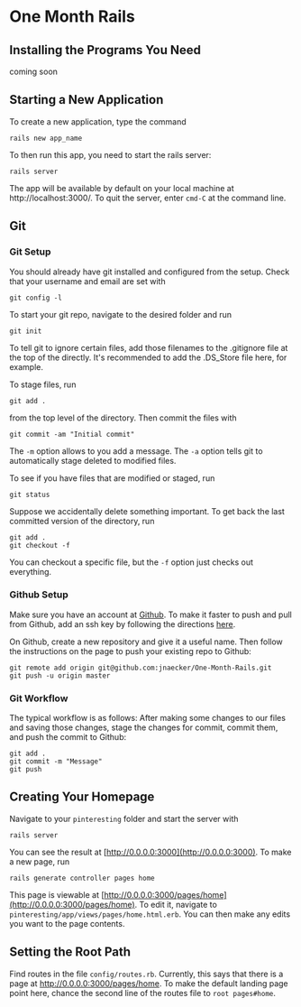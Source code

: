 One Month Rails
============

## Installing the Programs You Need

coming soon

## Starting a New Application

To create a new application, type the command

	rails new app_name
	
To then run this app, you need to start the rails server:

	rails server
	
The app will be available by default on your local machine at http://localhost:3000/.  To quit the server, enter `cmd-C` at the command line.

## Git

### Git Setup

You should already have git installed and configured from the setup.  Check that your username and email are set with 

	git config -l
	
To start your git repo, navigate to the desired folder and run

	git init
	
To tell git to ignore certain files, add those filenames to the .gitignore file at the top of the directly. It's recommended to add the .DS_Store file here, for example.

To stage files, run

	git add .
	
from the top level of the directory. Then commit the files with 

	git commit -am "Initial commit"
	
The `-m` option allows to you add a message.  The `-a` option tells git to automatically stage deleted to modified files.

To see if you have files that are modified or staged, run

	git status
	
Suppose we accidentally delete something important.  To get back the last committed version of the directory, run

	git add .
	git checkout -f
	
You can checkout a specific file, but the `-f` option just checks out everything.

### Github Setup

Make sure you have an account at [Github](github.com).  To make it faster to push and pull from Github, add an ssh key by following the directions [here](https://help.github.com/articles/generating-ssh-keys).

On Github, create a new repository and give it a useful name.  Then follow the instructions on the page to push your existing repo to Github:

	git remote add origin git@github.com:jnaecker/One-Month-Rails.git
	git push -u origin master
	
### Git Workflow

The typical workflow is as follows:  After making some changes to our files and saving those changes, stage the changes for commit, commit them, and push the commit to Github:

	git add .
	git commit -m "Message"
	git push

## Creating Your Homepage

Navigate to your `pinteresting` folder and start the server with

	rails server
	
You can see the result at [http://0.0.0.0:3000](http://0.0.0.0:3000).  To make a new page, run

	rails generate controller pages home
	
This page is viewable at [http://0.0.0.0:3000/pages/home](http://0.0.0.0:3000/pages/home).  To edit it, navigate to `pinteresting/app/views/pages/home.html.erb`.  You can then make any edits you want to the page contents.

## Setting the Root Path

Find routes in the file `config/routes.rb`.  Currently, this says that there is a page at http://0.0.0.0:3000/pages/home.  To make the default landing page point here, chance the second line of the routes file to `root pages#home`.


